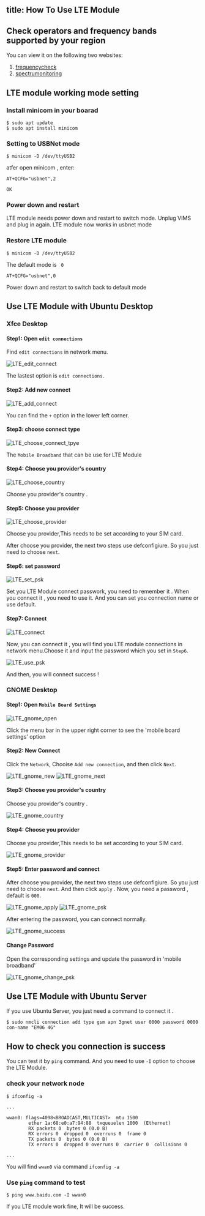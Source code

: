 title: How To Use LTE Module
---

## Check operators and frequency bands supported by your region

You can view it on the following two websites:

1. [frequencycheck](https://www.frequencycheck.com/carriers)
2. [spectrumonitoring](https://www.spectrummonitoring.com/frequencies/)

## LTE module working mode setting

### Install minicom in your boarad

```shell
$ sudo apt update
$ sudo apt install minicom
```

### Setting to USBNet mode

```shell
$ minicom -D /dev/ttyUSB2
```

atfer open minicom , enter:

```shell
AT+QCFG="usbnet",2

OK
```

### Power down and restart

LTE module needs power down and restart to switch mode. Unplug VIMS and plug in again. LTE module now works in usbnet mode

### Restore LTE module

```shell
$ minicom -D /dev/ttyUSB2
```

The default mode is ` 0`

```shell
AT+QCFG="usbnet",0
```

Power down and restart to switch back to default mode

## Use LTE Module with Ubuntu Desktop

### Xfce Desktop

#### Step1: Open `edit connections`

Find `edit connections` in network menu.

![LTE_edit_connect](/images/vim3/LTE_edit_connect.png)

The lastest option is `edit connections`.

#### Step2: Add new connect

![LTE_add_connect](/images/vim3/LTE_add_connect.png)

You can find the `+` option in the lower left corner.

#### Step3: choose connect type

![LTE_choose_connect_tpye](/images/vim3/LTE_choose_connect_tpye.png)

The `Mobile Broadband` that can be use for LTE Module

#### Step4: Choose you provider's country 

![LTE_choose_country](/images/vim3/LTE_choose_country.png)

Choose you provider's country . 

#### Step5: Choose you provider 

![LTE_choose_provider](/images/vim3/LTE_choose_provider.png)

Choose you provider,This needs to be set according to your SIM card.

After choose you provider, the next two steps use defconfigiure. So you just need to choose `next`.

#### Step6: set password
![LTE_set_psk](/images/vim3/LTE_set_psk.png)

Set you LTE Module connect passwork, you need to remember it . When you connect it , you need to use it.
And you can set you connection name or use default.

#### Step7: Connect 

![LTE_connect](/images/vim3/LTE_connect.png)

Now, you can connect it , you will find you LTE module connections in network menu.Choose it and input the password which you set in `Step6`.

![LTE_use_psk](/images/vim3/LTE_use_psk.png)

And then, you will connect success !

### GNOME Desktop

#### Step1: Open `Mobile Board Settings`

![LTE_gnome_open](/images/vim3/LTE_gnome_open.png)

Click the menu bar in the upper right corner to see the 'mobile board settings' option

#### Step2: New Connect

Click the `Network`, Chooise `Add new connection`, and then click `Next`.

![LTE_gnome_new](/images/vim3/LTE_gnome_new.png)
![LTE_gnome_next](/images/vim3/LTE_gnome_next.png)

#### Step3: Choose you provider's country

Choose you provider's country . 

![LTE_gnome_country](/images/vim3/LTE_gnome_country.png)

#### Step4: Choose you provider

Choose you provider,This needs to be set according to your SIM card.

![LTE_gnome_provider](/images/vim3/LTE_gnome_provider.png)
#### Step5: Enter password and connect

After choose you provider, the next two steps use defconfigiure. So you just need to choose `next`. And then click `apply` . Now, you need a password , default is `000`.

![LTE_gnome_apply](/images/vim3/LTE_gnome_apply.png)
![LTE_gnome_psk](/images/vim3/LTE_gnome_psk.png)

After entering the password, you can connect normally.

![LTE_gnome_success](/images/vim3/LTE_gnome_success.png)

#### Change Password

Open the corresponding settings and update the password in 'mobile broadband'

![LTE_gnome_change_psk](/images/vim3/LTE_gnome_change_psk.png)


## Use LTE Module with Ubuntu Server

If you use Ubuntu Server, you just need a command to connect it .

```
$ sudo nmcli connection add type gsm apn 3gnet user 0000 password 0000 con-name "EM06 4G"

```

## How to check  you connection is success

You can test it by `ping` command. And you need to use `-I` option to choose the LTE Module.


### check your network node
```
$ ifconfig -a

...

wwan0: flags=4098<BROADCAST,MULTICAST>  mtu 1500
        ether 1a:68:e0:a7:94:88  txqueuelen 1000  (Ethernet)
        RX packets 0  bytes 0 (0.0 B)
        RX errors 0  dropped 0  overruns 0  frame 0
        TX packets 0  bytes 0 (0.0 B)
        TX errors 0  dropped 0 overruns 0  carrier 0  collisions 0

...
```

You will find `wwan0` via command `ifconfig -a`


### Use `ping` command to test

```
$ ping www.baidu.com -I wwan0
```
If you LTE module work fine, It will be success.

